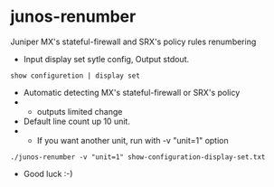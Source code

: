 # junos-renumber
Juniper MX's stateful-firewall and SRX's policy rules renumbering
- Input display set sytle config, Output stdout.
```
show configuretion | display set
```
- Automatic detecting MX's stateful-firewall or SRX's policy
 - - outputs limited change
- Default line count up 10 unit.
 - - If you want another unit, run with -v "unit=1" option
```
./junos-renumber -v "unit=1" show-configuration-display-set.txt
```
- Good luck :-)
